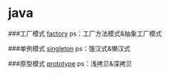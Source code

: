 # java

###工厂模式
[factory](https://github.com/Karl0/java/tree/master/factory)
ps：工厂方法模式&抽象工厂模式


###单例模式
[singleton](https://github.com/Karl0/java/tree/master/singleton)
ps：饿汉式&懒汉式


###原型模式
[prototype](https://github.com/Karl0/java/tree/master/prototype)
ps：浅拷贝&深拷贝
